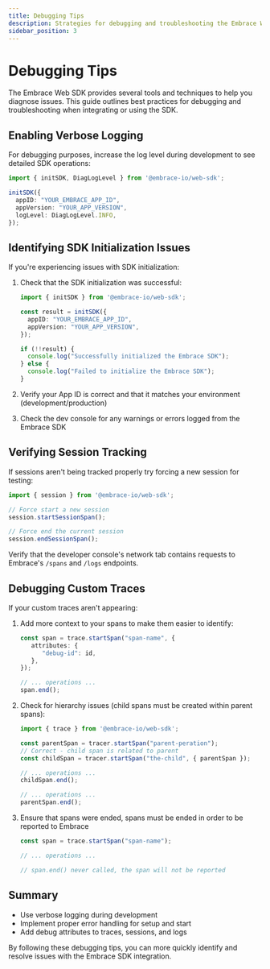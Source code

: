 ```yaml
---
title: Debugging Tips
description: Strategies for debugging and troubleshooting the Embrace Web SDK
sidebar_position: 3
---
```


# Debugging Tips

The Embrace Web SDK provides several tools and techniques to help you diagnose issues. This guide outlines best
practices for debugging and troubleshooting when integrating or using the SDK.

## Enabling Verbose Logging

For debugging purposes, increase the log level during development to see detailed SDK operations:

```typescript
import { initSDK, DiagLogLevel } from '@embrace-io/web-sdk';

initSDK({
  appID: "YOUR_EMBRACE_APP_ID",
  appVersion: "YOUR_APP_VERSION",
  logLevel: DiagLogLevel.INFO,
});
```

## Identifying SDK Initialization Issues

If you're experiencing issues with SDK initialization:

1. Check that the SDK initialization was successful:

   ```typescript
   import { initSDK } from '@embrace-io/web-sdk';

   const result = initSDK({
     appID: "YOUR_EMBRACE_APP_ID",
     appVersion: "YOUR_APP_VERSION",
   });

   if (!!result) {
     console.log("Successfully initialized the Embrace SDK");
   } else {
     console.log("Failed to initialize the Embrace SDK");
   }
   ```

2. Verify your App ID is correct and that it matches your environment (development/production)
3. Check the dev console for any warnings or errors logged from the Embrace SDK

## Verifying Session Tracking

If sessions aren't being tracked properly try forcing a new session for testing:

```typescript
import { session } from '@embrace-io/web-sdk';

// Force start a new session
session.startSessionSpan();

// Force end the current session
session.endSessionSpan();
```

Verify that the developer console's network tab contains requests to Embrace's `/spans` and `/logs` endpoints.

## Debugging Custom Traces

If your custom traces aren't appearing:

1. Add more context to your spans to make them easier to identify:

   ```typescript
   const span = trace.startSpan("span-name", {
      attributes: {
         "debug-id": id,
      },
   });

   // ... operations ...
   span.end();
   ```

2. Check for hierarchy issues (child spans must be created within parent spans):

   ```typescript
   import { trace } from '@embrace-io/web-sdk';

   const parentSpan = tracer.startSpan("parent-peration");
   // Correct - child span is related to parent
   const childSpan = tracer.startSpan("the-child", { parentSpan });

   // ... operations ...
   childSpan.end();

   // ... operations ...
   parentSpan.end();
   ```

3. Ensure that spans were ended, spans must be ended in order to be reported to Embrace

   ```typescript
   const span = trace.startSpan("span-name");

   // ... operations ...

   // span.end() never called, the span will not be reported
   ```

## Summary

- Use verbose logging during development
- Implement proper error handling for setup and start
- Add debug attributes to traces, sessions, and logs

By following these debugging tips, you can more quickly identify and resolve issues with the Embrace SDK integration.
